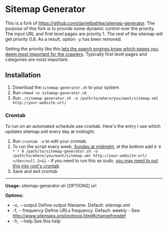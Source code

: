 Sitemap Generator
=================

This is a fork of https://github.com/danielbathke/sitemap-generator. The purpose of this fork is to provide some dynamic control over the priority. The input URL and first level pages are priority 1. The rest of the sitemap will get priority 0.8. As a result, option `-p` has been removed. 

Setting the priority like this [lets the search engines know which pages you deem most important for the crawlers](https://www.sitemaps.org/protocol.html#prioritydef). Typically first level pages and categories are most important.

## Installation

1. Download the `sitemap-generator.sh` to your system
2. Run `chmod +x sitemap-generator.sh`
3. Run `./sitemap-generator.sh -o /path/to/where/you/want/sitemap.xml http://your-website-url/`

### Crontab

To run on an automated schedule use crontab. Here's the entry I use which updates sitemap.xml every day at midnight. 

1. Run `crontab -e` to edit your crontab
2. To run the script every week, [Sunday at midnight](https://crontab.guru/every-week), at the bottom add `0 0 * * 0 /path/to/sitemap-generator.sh -o /path/to/where/you/want/sitemap.xml http://your-website-url/ >/dev/null 2>&1` - if you need to run this as sudo, [you may need to put this into root's crontab](https://askubuntu.com/a/173930/802852)
3. Save and exit crontab

---

**Usage:** sitemap-generator.sh [OPTIONS] url

**Options:**
-    -o,  --output     Define output filename. Default: sitemap.xml
-    -f,  --frequency  Define URLs frequency. Default: weekly - See: http://www.sitemaps.org/protocol.html#changefreqdef
-    -h,  --help       See this help
